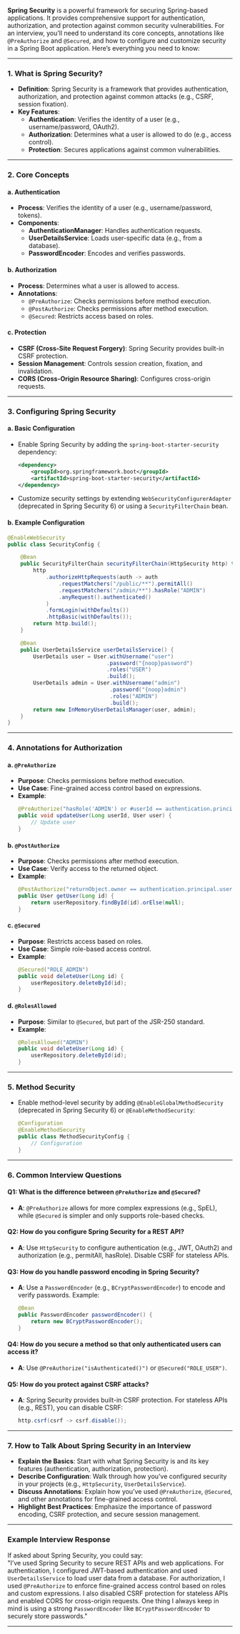 **Spring Security** is a powerful framework for securing Spring-based applications. It provides comprehensive support for authentication, authorization, and protection against common security vulnerabilities. For an interview, you’ll need to understand its core concepts, annotations like `@PreAuthorize` and `@Secured`, and how to configure and customize security in a Spring Boot application. Here’s everything you need to know:

---

### **1. What is Spring Security?**

- **Definition**: Spring Security is a framework that provides authentication, authorization, and protection against common attacks (e.g., CSRF, session fixation).
- **Key Features**:
  - **Authentication**: Verifies the identity of a user (e.g., username/password, OAuth2).
  - **Authorization**: Determines what a user is allowed to do (e.g., access control).
  - **Protection**: Secures applications against common vulnerabilities.

---

### **2. Core Concepts**

#### **a. Authentication**

- **Process**: Verifies the identity of a user (e.g., username/password, tokens).
- **Components**:
  - **AuthenticationManager**: Handles authentication requests.
  - **UserDetailsService**: Loads user-specific data (e.g., from a database).
  - **PasswordEncoder**: Encodes and verifies passwords.

#### **b. Authorization**

- **Process**: Determines what a user is allowed to access.
- **Annotations**:
  - `@PreAuthorize`: Checks permissions before method execution.
  - `@PostAuthorize`: Checks permissions after method execution.
  - `@Secured`: Restricts access based on roles.

#### **c. Protection**

- **CSRF (Cross-Site Request Forgery)**: Spring Security provides built-in CSRF protection.
- **Session Management**: Controls session creation, fixation, and invalidation.
- **CORS (Cross-Origin Resource Sharing)**: Configures cross-origin requests.

---

### **3. Configuring Spring Security**

#### **a. Basic Configuration**

- Enable Spring Security by adding the `spring-boot-starter-security` dependency:
  ```xml
  <dependency>
      <groupId>org.springframework.boot</groupId>
      <artifactId>spring-boot-starter-security</artifactId>
  </dependency>
  ```
- Customize security settings by extending `WebSecurityConfigurerAdapter` (deprecated in Spring Security 6) or using a `SecurityFilterChain` bean.

#### **b. Example Configuration**

```java
@EnableWebSecurity
public class SecurityConfig {

    @Bean
    public SecurityFilterChain securityFilterChain(HttpSecurity http) throws Exception {
        http
            .authorizeHttpRequests(auth -> auth
                .requestMatchers("/public/**").permitAll()
                .requestMatchers("/admin/**").hasRole("ADMIN")
                .anyRequest().authenticated()
            )
            .formLogin(withDefaults())
            .httpBasic(withDefaults());
        return http.build();
    }

    @Bean
    public UserDetailsService userDetailsService() {
        UserDetails user = User.withUsername("user")
                               .password("{noop}password")
                               .roles("USER")
                               .build();
        UserDetails admin = User.withUsername("admin")
                                .password("{noop}admin")
                                .roles("ADMIN")
                                .build();
        return new InMemoryUserDetailsManager(user, admin);
    }
}
```

---

### **4. Annotations for Authorization**

#### **a. `@PreAuthorize`**

- **Purpose**: Checks permissions before method execution.
- **Use Case**: Fine-grained access control based on expressions.
- **Example**:
  ```java
  @PreAuthorize("hasRole('ADMIN') or #userId == authentication.principal.id")
  public void updateUser(Long userId, User user) {
      // Update user
  }
  ```

#### **b. `@PostAuthorize`**

- **Purpose**: Checks permissions after method execution.
- **Use Case**: Verify access to the returned object.
- **Example**:
  ```java
  @PostAuthorize("returnObject.owner == authentication.principal.username")
  public User getUser(Long id) {
      return userRepository.findById(id).orElse(null);
  }
  ```

#### **c. `@Secured`**

- **Purpose**: Restricts access based on roles.
- **Use Case**: Simple role-based access control.
- **Example**:
  ```java
  @Secured("ROLE_ADMIN")
  public void deleteUser(Long id) {
      userRepository.deleteById(id);
  }
  ```

#### **d. `@RolesAllowed`**

- **Purpose**: Similar to `@Secured`, but part of the JSR-250 standard.
- **Example**:
  ```java
  @RolesAllowed("ADMIN")
  public void deleteUser(Long id) {
      userRepository.deleteById(id);
  }
  ```

---

### **5. Method Security**

- Enable method-level security by adding `@EnableGlobalMethodSecurity` (deprecated in Spring Security 6) or `@EnableMethodSecurity`:
  ```java
  @Configuration
  @EnableMethodSecurity
  public class MethodSecurityConfig {
      // Configuration
  }
  ```

---

### **6. Common Interview Questions**

#### **Q1: What is the difference between `@PreAuthorize` and `@Secured`?**

- **A**: `@PreAuthorize` allows for more complex expressions (e.g., SpEL), while `@Secured` is simpler and only supports role-based checks.

#### **Q2: How do you configure Spring Security for a REST API?**

- **A**: Use `HttpSecurity` to configure authentication (e.g., JWT, OAuth2) and authorization (e.g., permitAll, hasRole). Disable CSRF for stateless APIs.

#### **Q3: How do you handle password encoding in Spring Security?**

- **A**: Use a `PasswordEncoder` (e.g., `BCryptPasswordEncoder`) to encode and verify passwords. Example:
  ```java
  @Bean
  public PasswordEncoder passwordEncoder() {
      return new BCryptPasswordEncoder();
  }
  ```

#### **Q4: How do you secure a method so that only authenticated users can access it?**

- **A**: Use `@PreAuthorize("isAuthenticated()")` or `@Secured("ROLE_USER")`.

#### **Q5: How do you protect against CSRF attacks?**

- **A**: Spring Security provides built-in CSRF protection. For stateless APIs (e.g., REST), you can disable CSRF:
  ```java
  http.csrf(csrf -> csrf.disable());
  ```

---

### **7. How to Talk About Spring Security in an Interview**

- **Explain the Basics**: Start with what Spring Security is and its key features (authentication, authorization, protection).
- **Describe Configuration**: Walk through how you’ve configured security in your projects (e.g., `HttpSecurity`, `UserDetailsService`).
- **Discuss Annotations**: Explain how you’ve used `@PreAuthorize`, `@Secured`, and other annotations for fine-grained access control.
- **Highlight Best Practices**: Emphasize the importance of password encoding, CSRF protection, and secure session management.

---

### **Example Interview Response**

If asked about Spring Security, you could say:  
"I’ve used Spring Security to secure REST APIs and web applications. For authentication, I configured JWT-based authentication and used `UserDetailsService` to load user data from a database. For authorization, I used `@PreAuthorize` to enforce fine-grained access control based on roles and custom expressions. I also disabled CSRF protection for stateless APIs and enabled CORS for cross-origin requests. One thing I always keep in mind is using a strong `PasswordEncoder` like `BCryptPasswordEncoder` to securely store passwords."

---
